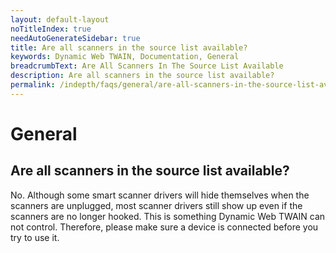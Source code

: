 ```yaml
---
layout: default-layout
noTitleIndex: true
needAutoGenerateSidebar: true
title: Are all scanners in the source list available? 
keywords: Dynamic Web TWAIN, Documentation, General
breadcrumbText: Are All Scanners In The Source List Available
description: Are all scanners in the source list available? 
permalink: /indepth/faqs/general/are-all-scanners-in-the-source-list-available.html
---
```


# General

## Are all scanners in the source list available? 

No. Although some smart scanner drivers will hide themselves when the scanners are unplugged, most scanner drivers still show up even if the scanners are no longer hooked. This is something Dynamic Web TWAIN can not control. Therefore, please make sure a device is connected before you try to use it.
